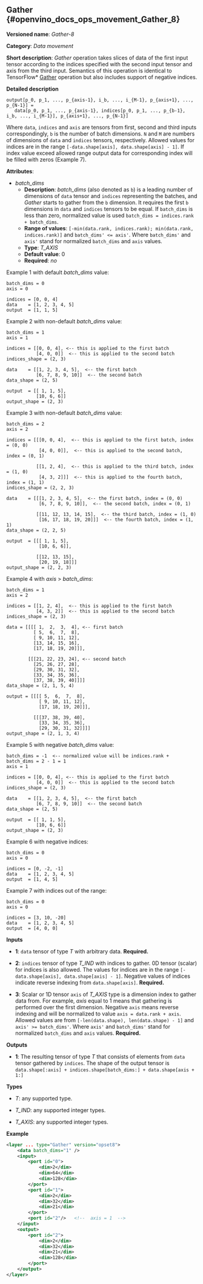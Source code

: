 ## Gather <a name="Gather"></a> {#openvino_docs_ops_movement_Gather_8}

**Versioned name**: *Gather-8*

**Category**: *Data movement*

**Short description**: *Gather* operation takes slices of data of the first input tensor according to the indices
 specified with the second input tensor and axis from the third input. Semantics of this operation is identical to
TensorFlow\* [Gather](https://www.tensorflow.org/api_docs/python/tf/gather) operation but also includes
support of negative indices.

**Detailed description**

    output[p_0, p_1, ..., p_{axis-1}, i_b, ..., i_{M-1}, p_{axis+1}, ..., p_{N-1}] =
       data[p_0, p_1, ..., p_{axis-1}, indices[p_0, p_1, ..., p_{b-1}, i_b, ..., i_{M-1}], p_{axis+1}, ..., p_{N-1}]

Where `data`, `indices` and `axis` are tensors from first, second and third inputs correspondingly, `b` is
the number of batch dimensions. `N` and `M` are numbers of dimensions of `data` and `indices` tensors, respectively.
Allowed values for indices are in the range `[-data.shape[axis], data.shape[axis] - 1]`. If index value exceed allowed
range output data for corresponding index will be filled with zeros (Example 7).

**Attributes**:
* *batch_dims*
  * **Description**: *batch_dims* (also denoted as `b`) is a leading number of dimensions of `data` tensor and `indices`
  representing the batches, and *Gather* starts to gather from the `b` dimension. It requires the first `b`
  dimensions in `data` and `indices` tensors to be equal. If `batch_dims` is less than zero, normalized value is used
  `batch_dims = indices.rank + batch_dims`.
  * **Range of values**: `[-min(data.rank, indices.rank); min(data.rank, indices.rank)]` and `batch_dims' <= axis'`.
  Where `batch_dims'` and `axis'` stand for normalized `batch_dims` and `axis` values.
  * **Type**: *T_AXIS*
  * **Default value**: 0
  * **Required**: *no*

Example 1 with default *batch_dims* value:
```
batch_dims = 0
axis = 0

indices = [0, 0, 4]
data    = [1, 2, 3, 4, 5]
output  = [1, 1, 5]
```

Example 2 with non-default *batch_dims* value:
```
batch_dims = 1
axis = 1

indices = [[0, 0, 4], <-- this is applied to the first batch
           [4, 0, 0]]  <-- this is applied to the second batch
indices_shape = (2, 3)

data    = [[1, 2, 3, 4, 5],  <-- the first batch
           [6, 7, 8, 9, 10]]  <-- the second batch
data_shape = (2, 5)

output  = [[ 1, 1, 5],
           [10, 6, 6]]
output_shape = (2, 3)
```

Example 3 with non-default *batch_dims* value:
```
batch_dims = 2
axis = 2

indices = [[[0, 0, 4],  <-- this is applied to the first batch, index = (0, 0)
            [4, 0, 0]],  <-- this is applied to the second batch, index = (0, 1)

           [[1, 2, 4],  <-- this is applied to the third batch, index = (1, 0)
            [4, 3, 2]]]  <-- this is applied to the fourth batch, index = (1, 1)
indices_shape = (2, 2, 3)

data    = [[[1, 2, 3, 4, 5],  <-- the first batch, index = (0, 0)
            [6, 7, 8, 9, 10]],  <-- the second batch, index = (0, 1)

           [[11, 12, 13, 14, 15],  <-- the third batch, index = (1, 0)
            [16, 17, 18, 19, 20]]]  <-- the fourth batch, index = (1, 1)
data_shape = (2, 2, 5)

output  = [[[ 1, 1, 5],
            [10, 6, 6]],

           [[12, 13, 15],
            [20, 19, 18]]]
output_shape = (2, 2, 3)
```
Example 4 with *axis* > *batch_dims*:
```
batch_dims = 1
axis = 2

indices = [[1, 2, 4],  <-- this is applied to the first batch
           [4, 3, 2]]  <-- this is applied to the second batch
indices_shape = (2, 3)

data = [[[[ 1,  2,  3,  4], <-- first batch
          [ 5,  6,  7,  8],
          [ 9, 10, 11, 12],
          [13, 14, 15, 16],
          [17, 18, 19, 20]]],

        [[[21, 22, 23, 24], <-- second batch
          [25, 26, 27, 28],
          [29, 30, 31, 32],
          [33, 34, 35, 36],
          [37, 38, 39, 40]]]]
data_shape = (2, 1, 5, 4)

output = [[[[ 5,  6,  7,  8],
            [ 9, 10, 11, 12],
            [17, 18, 19, 20]]],

          [[[37, 38, 39, 40],
            [33, 34, 35, 36],
            [29, 30, 31, 32]]]]
output_shape = (2, 1, 3, 4)
```

Example 5 with negative *batch_dims* value:
```
batch_dims = -1  <-- normalized value will be indices.rank + batch_dims = 2 - 1 = 1
axis = 1

indices = [[0, 0, 4], <-- this is applied to the first batch
           [4, 0, 0]]  <-- this is applied to the second batch
indices_shape = (2, 3)

data    = [[1, 2, 3, 4, 5],  <-- the first batch
           [6, 7, 8, 9, 10]]  <-- the second batch
data_shape = (2, 5)

output  = [[ 1, 1, 5],
           [10, 6, 6]]
output_shape = (2, 3)
```

Example 6 with negative indices:
```
batch_dims = 0
axis = 0

indices = [0, -2, -1]
data    = [1, 2, 3, 4, 5]
output  = [1, 4, 5]
```

Example 7 with indices out of the range:
```
batch_dims = 0
axis = 0

indices = [3, 10, -20] 
data    = [1, 2, 3, 4, 5]
output  = [4, 0, 0]
```

**Inputs**

* **1**:  `data` tensor of type *T* with arbitrary data. **Required.**

* **2**:  `indices` tensor of type *T_IND* with indices to gather. 0D tensor (scalar) for indices is also allowed.
  The values for indices are in the range `[-data.shape[axis], data.shape[axis] - 1]`.
  Negative values of indices indicate reverse indexing from `data.shape[axis]`.
  **Required.**

* **3**:  Scalar or 1D tensor `axis` of *T_AXIS* type is a dimension index to gather data from. For example,
*axis* equal to 1 means that gathering is performed over the first dimension. Negative `axis` means reverse indexing and
  will be normalized to value `axis = data.rank + axis`. Allowed values are from `[-len(data.shape), len(data.shape) - 1]`
  and `axis' >= batch_dims'`. Where `axis'` and `batch_dims'` stand for normalized `batch_dims` and `axis` values.
**Required.**

**Outputs**

* **1**: The resulting tensor of type *T* that consists of elements from `data` tensor gathered by `indices`. The shape
of the output tensor is `data.shape[:axis] + indices.shape[batch_dims:] + data.shape[axis + 1:]`

**Types**

* *T*: any supported type.

* *T_IND*: any supported integer types.

* *T_AXIS*: any supported integer types.

**Example**

```xml
<layer ... type="Gather" version="opset8">
    <data batch_dims="1" />
    <input>
        <port id="0">
            <dim>2</dim>
            <dim>64</dim>
            <dim>128</dim>
        </port>
        <port id="1">
            <dim>2</dim>
            <dim>32</dim>
            <dim>21</dim>
        </port>
        <port id="2"/>   <!--  axis = 1  -->
    </input>
    <output>
        <port id="2">
            <dim>2</dim>
            <dim>32</dim>
            <dim>21</dim>
            <dim>128</dim>
        </port>
    </output>
</layer>
```

